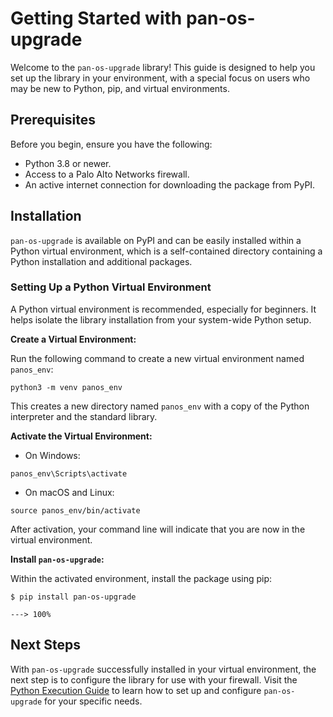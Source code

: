 # Getting Started with pan-os-upgrade

Welcome to the `pan-os-upgrade` library! This guide is designed to help you set up the library in your environment, with a special focus on users who may be new to Python, pip, and virtual environments.

## Prerequisites

Before you begin, ensure you have the following:

- Python 3.8 or newer.
- Access to a Palo Alto Networks firewall.
- An active internet connection for downloading the package from PyPI.

## Installation

`pan-os-upgrade` is available on PyPI and can be easily installed within a Python virtual environment, which is a self-contained directory containing a Python installation and additional packages.

### Setting Up a Python Virtual Environment

A Python virtual environment is recommended, especially for beginners. It helps isolate the library installation from your system-wide Python setup.

**Create a Virtual Environment:**

Run the following command to create a new virtual environment named `panos_env`:

<div class="termy">

```console
python3 -m venv panos_env
```

</div>

This creates a new directory named `panos_env` with a copy of the Python interpreter and the standard library.

**Activate the Virtual Environment:**

- On Windows:

<div class="termy">

```console
panos_env\Scripts\activate
```

</div>

- On macOS and Linux:

<div class="termy">

```console
source panos_env/bin/activate
```

</div>

After activation, your command line will indicate that you are now in the virtual environment.

**Install `pan-os-upgrade`:**

Within the activated environment, install the package using pip:

<div class="termy">

```console
$ pip install pan-os-upgrade

---> 100%
```

</div>

## Next Steps

With `pan-os-upgrade` successfully installed in your virtual environment, the next step is to configure the library for use with your firewall. Visit the [Python Execution Guide](execution.md) to learn how to set up and configure `pan-os-upgrade` for your specific needs.
